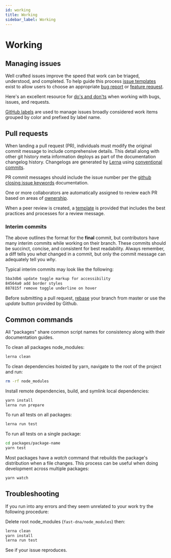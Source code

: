 ```yaml
---
id: working
title: Working
sidebar_label: Working
---
```


# Working

## Managing issues

Well crafted issues improve the speed that work can be triaged, understood, and completed. To help guide this process [issue templates](https://github.com/Microsoft/fast-dna/tree/master/.github/ISSUE_TEMPLATE) exist to allow users to choose an appropriate [bug report](https://github.com/Microsoft/fast-dna/blob/master/.github/ISSUE_TEMPLATE/report-a-bug.md) or [feature request](https://github.com/Microsoft/fast-dna/blob/master/.github/ISSUE_TEMPLATE/request-a-feature.md).

Here's an excellent resource for [do's and don'ts](https://hackernoon.com/45-github-issues-dos-and-donts-dfec9ab4b612) when working with bugs, issues, and requests.

[GitHub labels](https://developer.github.com/v3/issues/labels/) are used to manage issues broadly considered work items grouped by color and prefixed by label name.

## Pull requests

When landing a pull request (PR), individuals must modify the original commit message to include comprehensive details. This detail along with other git history meta information deploys as part of the documentation changelog history. Changelogs are generated by [Lerna](https://lernajs.io/) using [conventional commits](https://conventionalcommits.org/).

PR commit messages should include the issue number per the [github closing issue keywords](https://help.github.com/articles/closing-issues-using-keywords/) documentation.

One or more collaborators are automatically assigned to review each PR based on areas of [ownership](https://github.com/Microsoft/fast-dna/blob/master/.github/CODEOWNERS).

When a peer review is created, a [template](https://github.com/Microsoft/fast-dna/blob/master/.github/pull_request_template.md) is provided that includes the best practices and processes for a review message.

### Interim commits

The above outlines the format for the **final** commit, but contributors have many interim commits while working on their branch. These commits should be succinct, concise, and consistent for best readability. Always remember, a diff tells you _what_ changed in a commit, but only the commit message can adequately tell you _why_.

Typical interim commits may look like the following:

```bash
5ba3db6 update toggle markup for accessibility
84564a0 add border styles
887815f remove toggle underline on hover
```

Before submitting a pull request, [rebase](https://www.atlassian.com/git/tutorials/merging-vs-rebasing) your branch from master or use the *update* button provided by Github.

## Common commands

All "packages" share common script names for consistency along with their documentation guides.

To clean all packages node_modules:

```bash
lerna clean
```

To clean dependencies hoisted by yarn, navigate to the root of the project and run:

```bash
rm -rf node_modules
```

Install remote dependencies, build, and symlink local dependencies:

```bash
yarn install
lerna run prepare
```

To run all tests on all packages:

```bash
lerna run test
```

To run all tests on a single package:

```bash
cd packages/package-name
yarn test
```

Most packages have a _watch_ command that rebuilds the package's distribution when a file changes. This process can be useful when doing development across multiple packages:

```bash
yarn watch
```

## Troubleshooting

If you run into any errors and they seem unrelated to your work try the following procedure:

Delete root node_modules (`fast-dna/node_modules`) then:

```bash
lerna clean
yarn install
lerna run test
```

See if your issue reproduces.